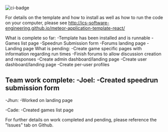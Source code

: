 ![ci-badge](https://github.com/ics-software-engineering/meteor-application-template-react/workflows/ci-meteor-application-template-react/badge.svg)

For details on the template and how to install as well as how to run the code on your computer, please see http://ics-software-engineering.github.io/meteor-application-template-react/


What is complete so far:
-Template has been installed and is runnable
-Games list page
-Speedrun Submission form
-Forums landing page
-Landing page
What is pending:
-Create game specific pages with information regarding run times
-Finish forums to allow discussion creation and responses
-Create admin dashboard/landing page
-Create user dashboard/landing page
-Create per-user profiles

Team work complete:
-Joel:
  -Created speedrun submission form
  -

-Jhun:
  -Worked on landing page

-Cade:
  -Created games list page
  
For further details on work completed and pending, please reference the "Issues" tab on Github.
